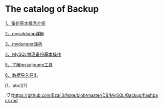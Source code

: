 # The catalog of Backup

[1、备份基本概念介绍][1]

[2、mysqldump详解][2]

[3、mydumper浅析][3]

[4、MySQL物理备份基本操作][4]

[5、了解mysqlpump工具][5]

[6、数据导入导出][6]

[1、abc][7]


  [1]:https://github.com/Ezail3/Note/blob/master/DB/MySQL/Backup/backup_intro.md
  [2]:https://github.com/Ezail3/Note/blob/master/DB/MySQL/Backup/mysqldump.md
  [3]:https://github.com/Ezail3/Note/blob/master/DB/MySQL/Backup/mydumper.md
  [4]:https://github.com/Ezail3/Note/blob/master/DB/MySQL/Backup/xtrabackup.md
  [5]:https://github.com/Ezail3/Note/blob/master/DB/MySQL/Backup/mysqlpump.md
  [6]:https://github.com/Ezail3/Note/blob/master/DB/MySQL/Backup/data_import%26export.md
  [7]:https://github.com/Ezail3/Note/blob/master/DB/MySQL/Backup/flashback.md

